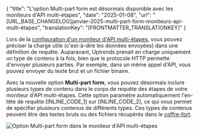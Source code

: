 {
  "title": "L'option Multi-part form est désormais disponible avec les moniteurs d'API multi-étapes",
  "date": "2025-01-08",
  "url": "[URL_BASE_CHANGELOG]janvier-2025-multi-part-form-moniteurs-api-multi-étapes",
  "translationKey": "[FRONTMATTER_TRANSLATIONKEY]"
}

Lors de la [configuration d'un moniteur d'API multi-étapes]([LINK_URL_1]), vous pouvez préciser la charge utile (c'est-à-dire les données envoyées) dans une définition de requête. Auparavant, Uptrends prenait en charge uniquement un type de contenu à la fois, bien que le protocole HTTP permette d'envoyer plusieurs parties. Par exemple, dans un même appel d'API, vous pouvez envoyer du texte brut et un fichier binaire.

Avec la nouvelle option **Multi-part form**, vous pouvez désormais inclure plusieurs types de contenu dans le corps de requête des étapes de votre moniteur d'API multi-étapes. Cette option paramètre automatiquement l'en-tête de requête [INLINE_CODE_1] sur [INLINE_CODE_2], ce qui vous permet de spécifier plusieurs contenus de différents types. Ces types de contenus peuvent être des textes bruts ou des fichiers récupérés dans le [coffre-fort]([LINK_URL_2]).

![Option Multi-part form dans le moniteur d'API multi-étapes]([LINK_URL_3])
